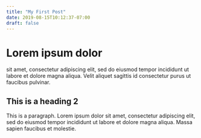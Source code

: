 ```yaml
---
title: "My First Post"
date: 2019-08-15T10:12:37-07:00
draft: false
---
```

# Lorem ipsum dolor 

sit amet, consectetur adipiscing elit, sed do eiusmod tempor incididunt ut labore et dolore magna aliqua. Velit aliquet sagittis id consectetur purus ut faucibus pulvinar. 

## This is a heading 2

This is a paragraph. Lorem ipsum dolor sit amet, consectetur adipiscing elit, sed do eiusmod tempor incididunt ut labore et dolore magna aliqua. Massa sapien faucibus et molestie.
